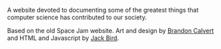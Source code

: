 A website devoted to documenting some of the greatest things that computer science has contributed to our society.

Based on the old Space Jam website. Art and design by [Brandon 
Calvert](https://github.com/b-s-c) and HTML and Javascript by [Jack 
Bird](https://github.com/birdalicious).
	
